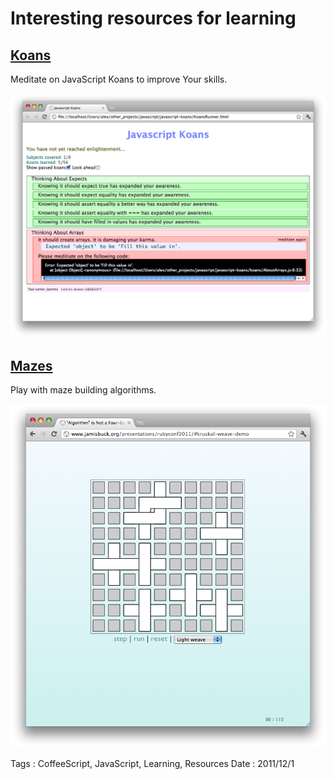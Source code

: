 # Interesting resources for learning

## [Koans](https://github.com/mrdavidlaing/javascript-koans)

Meditate on JavaScript Koans to improve Your skills.

![Koans](interesting-resources-for-learning/koans.png)

## [Mazes](http://www.jamisbuck.org/presentations/rubyconf2011)

Play with maze building algorithms.

![Mazes](interesting-resources-for-learning/mazes.png)

Tags : CoffeeScript, JavaScript, Learning, Resources
Date : 2011/12/1